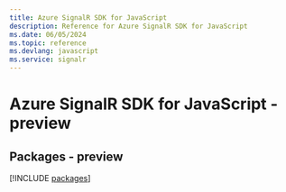 ```yaml
---
title: Azure SignalR SDK for JavaScript
description: Reference for Azure SignalR SDK for JavaScript
ms.date: 06/05/2024
ms.topic: reference
ms.devlang: javascript
ms.service: signalr
---
```

# Azure SignalR SDK for JavaScript - preview
## Packages - preview
[!INCLUDE [packages](signalr-index.md)]
